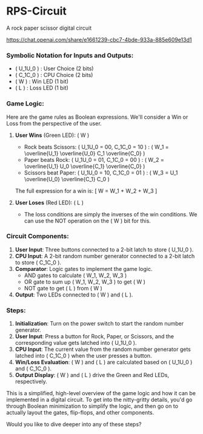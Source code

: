 # RPS-Circuit
A rock paper scissor digital circuit

https://chat.openai.com/share/e1661239-cbc7-4bde-933a-885e609e13d1

### Symbolic Notation for Inputs and Outputs:

- \( U_1U_0 \) : User Choice (2 bits)
- \( C_1C_0 \) : CPU Choice (2 bits)
- \( W \) : Win LED (1 bit)
- \( L \) : Loss LED (1 bit)

### Game Logic:

Here are the game rules as Boolean expressions. We'll consider a Win or Loss from the perspective of the user.

1. **User Wins** (Green LED): \( W \)
    - Rock beats Scissors: \( U_1U_0 = 00, C_1C_0 = 10 \) : \( W_1 = \overline{U_1} \overline{U_0} C_1 \overline{C_0} \)
    - Paper beats Rock: \( U_1U_0 = 01, C_1C_0 = 00 \) : \( W_2 = \overline{U_1} U_0 \overline{C_1} \overline{C_0} \)
    - Scissors beat Paper: \( U_1U_0 = 10, C_1C_0 = 01 \) : \( W_3 = U_1 \overline{U_0} \overline{C_1} C_0 \)

    The full expression for a win is:
    \[ W = W_1 + W_2 + W_3 \]

2. **User Loses** (Red LED): \( L \)
    - The loss conditions are simply the inverses of the win conditions. We can use the NOT operation on the \( W \) bit for this.

### Circuit Components:

1. **User Input**: Three buttons connected to a 2-bit latch to store \( U_1U_0 \).
2. **CPU Input**: A 2-bit random number generator connected to a 2-bit latch to store \( C_1C_0 \).
3. **Comparator**: Logic gates to implement the game logic. 
    - AND gates to calculate \( W_1, W_2, W_3 \)
    - OR gate to sum up \( W_1, W_2, W_3 \) to get \( W \)
    - NOT gate to get \( L \) from \( W \)
4. **Output**: Two LEDs connected to \( W \) and \( L \).

### Steps:

1. **Initialization**: Turn on the power switch to start the random number generator.
2. **User Input**: Press a button for Rock, Paper, or Scissors, and the corresponding value gets latched into \( U_1U_0 \).
3. **CPU Input**: The current value from the random number generator gets latched into \( C_1C_0 \) when the user presses a button.
4. **Win/Loss Evaluation**: \( W \) and \( L \) are calculated based on \( U_1U_0 \) and \( C_1C_0 \).
5. **Output Display**: \( W \) and \( L \) drive the Green and Red LEDs, respectively.

This is a simplified, high-level overview of the game logic and how it can be implemented in a digital circuit. To get into the nitty-gritty details, you'd go through Boolean minimization to simplify the logic, and then go on to actually layout the gates, flip-flops, and other components.

Would you like to dive deeper into any of these steps?